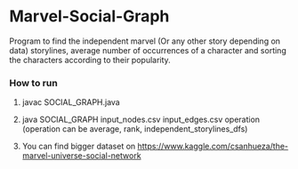 # Marvel-Social-Graph
Program to find the independent marvel (Or any other story depending on data) storylines, average number of occurrences of a character and sorting the characters according to their popularity.

### How to run
1. javac SOCIAL_GRAPH.java
2. java SOCIAL_GRAPH input_nodes.csv input_edges.csv operation (operation can be average, rank, independent_storylines_dfs)

3. You can find bigger dataset on https://www.kaggle.com/csanhueza/the-marvel-universe-social-network
